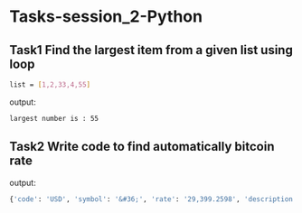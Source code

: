 # Tasks-session_2-Python

## Task1 Find the largest item from a given list using loop


```bash
list = [1,2,33,4,55]
```

output:
```bash
largest number is : 55
```

##

## Task2 Write code to find automatically bitcoin rate

output:
```bash
{'code': 'USD', 'symbol': '&#36;', 'rate': '29,399.2598', 'description': 'United States Dollar', 'rate_float': 29399.2598}
```

##
